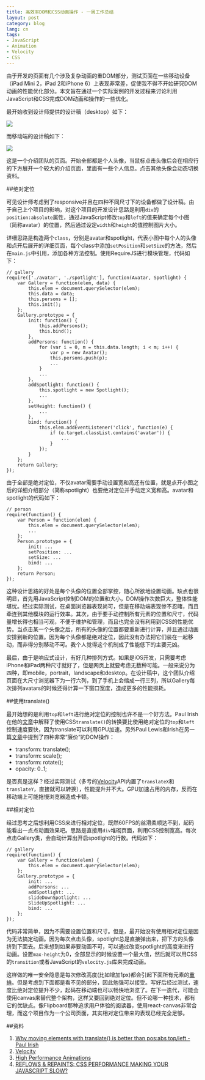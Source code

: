 ```yaml
---
title: 高效率DOM和CSS动画操作 - 一周工作总结
layout: post
category: blog
lang: cn
tags:
- JavaScript
- Animation
- Velocity
- CSS
---
```


由于开发的页面有几个涉及复杂动画的重DOM部分，测试页面在一些移动设备（iPad Mini 2，iPad 2和iPhone 6）上表现非常差，促使我不得不开始研究DOM动画的性能优化部分。本文旨在通过一个实际案例的开发过程来讨论利用JavaScript和CSS完成DOM动画和操作的一些优化。

最开始收到设计师提供的设计稿（desktop）如下：

![](/media/blog/4.png)

而移动端的设计稿如下：

![](/media/blog/5.png)

这是一个介绍团队的页面。开始全部都是个人头像，当鼠标点击头像后会在相应行的下方展开一个较大的介绍页面，里面有一些个人信息。点击其他头像会动态切换资料。

##绝对定位

可见设计师考虑到了responsive并且在四种不同尺寸下的设备都做了设计稿。由于自己上个项目的影响，对这个项目的开发设计思路是利用`div`的`position:absolute`属性，通过JavaScript修改`top`和`left`的值来确定每个小图（简称avatar）的位置，然后通过设定`width`和`height`的值控制图片大小。

详细思路是构造两个`class`，分别是avatar和spotlight，代表小图中每个人的头像和点开后展开的详细页面，每个class中添加`setPosition`和`setSize`的方法，然后在`main.js`中引用，添加各种方法控制。使用RequireJS进行模块管理，代码如下：

```
// gallery
require(['./avatar', './spotlight'], function(Avatar, Spotlight) {
	var Gallery = function(elem, data) {
		this.elem = document.querySelector(elem);
		this.data = data;
		this.persons = [];
		this.init();
	};
	Gallery.prototype = {
		init: function() {
			this.addPersons();
			this.bind();
		},
		addPersons: function() {
			for (var i = 0, m = this.data.length; i < m; i++) {
				var p = new Avatar();
				this.persons.push(p);
				...
			}
			...
		},
		addSpotlight: function() {
			this.spotlight = new Spotlight();
			...
		},
		setHeight: function() {
			...
		},
		bind: function() {
			this.elem.addEventListener('click', function(e) {
				if (e.target.classList.contains('avatar')) {
					...
				}
			});
		}
	};
	return Gallery;
});
```

由于全部是绝对定位，不仅avatar需要手动设置宽和高还有位置，就是点开小图之后的详细介绍部分（简称spotlight）也要绝对定位并手动定义宽和高。avatar和spotlight的代码如下：

```
// person
require(function() {
	var Person = function(elem) {
		this.elem = document.querySelector(elem);
		...
	};
	Person.prototype = {
		init: ...
		setPosition: ...
		setSize: ...
		bind: ...
	};
	return Person;
});
```

这种设计思路的好处是每个头像的位置全部掌控，随心所欲地设置动画。缺点也很明显，首先用JavaScript控制DOM的位置和大小，DOM操作次数巨大，整体性能堪忧。经过实际测试，在桌面浏览器表现尚可，但是在移动端表现惨不忍睹，而且牵连到其他模块的运行效率。其次，由于要手动控制所有元素的位置和尺寸，代码量增长得也相当可观，不便于维护和管理，而且也完全没有利用到CSS的性能优势。当点击某一个头像之后，所有的头像的位置都要重新进行计算，并且通过动画安排到新的位置。因为每个头像都是绝对定位，因此没有办法把它们装在一起移动，而非得分别移动不可。我个人觉得这个机制成了性能低下的主要元凶。

最后，由于是响应式设计，有好几种排列方式。如果是iOS开发，只需要考虑iPhone和iPad两种尺寸就好了，但是网页上就要考虑无数种可能。一般来说分为四种，即mobile，portrait，landscape和desktop。在设计稿中，这个团队介绍页面在大尺寸浏览器下为一行六列，到了手机上会缩成一行三列，所以Gallery每次排列avatars的时候还得计算一下窗口宽度，造成更多的性能损耗。

##使用translate()

最开始想的是利用`top`和`left`进行绝对定位的控制也许不是一个好方法。Paul Irish在他的[文章][1]中解释了使用CSS`translate()`的转换要比使用绝对定位的`top`和`left`控制速度要快，因为translate可以利用GPU加速。另外Paul Lewis和Irish在另一篇[文章][3]中提到了四种非常“廉价”的DOM操作：

- transform: translate();
- transform: scale();
- transform: rotate();
- opacity: 0..1;

是否真是这样？经过实际测试（多亏的[Velocity][2]API内置了`translateX`和`translateY`，直接就可以转换），性能提升并不大。GPU加速占用的内存，反而在移动端上可能拖慢浏览器造成卡顿。

##相对定位

经过思考之后想利用CSS来进行相对定位，既然60FPS的丝滑柔顺达不到，起码能看出一点点动画效果吧。思路是直接用`div`堆砌页面，利用CSS控制宽高。每次点击Gallery类，会自动计算出开启spotlight的行数。代码如下：

```
// gallery
require(function() {
	var Gallery = function(elem) {
		this.elem = document.querySelector(elem);
	};
	Gallery.prototype = {
		init: ...
		addPersons: ...
		addSpotlight: ...
		slideDownSpotlight: ...
		SlideUpSpotlight: ...
		bind: ...
	};
});
```

代码非常简单，因为不需要设置位置和尺寸。但是，最开始没有使用相对定位是因为无法搞定动画。因为每次点击头像，spotlight总是直接弹出来，把下方的头像挤到下面去。后来想到如果非要动画不可，可以通过改变spotlight的高度来进行动画。设置`max-height`为0，全部显示的时候设置一个最大值，然后就可以用CSS的`transition`或者JavaScript的`velocity.js`库来完成动画。

这样做的唯一安全隐患是每次修改高度(比如增加1px)都会引起下面所有元素的[重排][4]。但是考虑到下面都是看不见的部分，因此勉强可以接受。写好后经过测试，速度比绝对定位提升不少，起码在移动端也可以畅快地浏览了。在下一迭代，可能会使用canvas来替代整个架构，这样又要回到绝对定位。但不论哪一种技术，都有它的优缺点。像Flipboard那种追求用户体验的阅读器，使用react-canvas非常合理，而这个项目作为一个公司页面，其实相对定位带来的表现已经完全足够。

##资料

1. [Why moving elements with translate() is better than pos:abs top/left - Paul Irish][1]
2. [Velocity][2]
3. [High Performance Animations][3]
4. [REFLOWS & REPAINTS: CSS PERFORMANCE MAKING YOUR JAVASCRIPT SLOW?][4]

[1]:http://www.paulirish.com/2012/why-moving-elements-with-translate-is-better-than-posabs-topleft/
[2]:http://julian.com/research/velocity/
[3]:http://www.html5rocks.com/en/tutorials/speed/high-performance-animations/
[4]:http://www.stubbornella.org/content/2009/03/27/reflows-repaints-css-performance-making-your-javascript-slow/